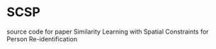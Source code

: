 # SCSP
source code for paper Similarity Learning with Spatial Constraints for Person Re-identification
